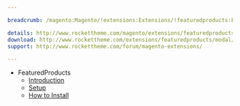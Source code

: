 ```yaml
---

breadcrumb: /magento:Magento/!extensions:Extensions/!featuredproducts:FeaturedProducts

details: http://www.rockettheme.com/magento/extensions/featuredproducts
download: http://www.rockettheme.com/extensions/featuredproducts/modal/downloads
support: http://www.rockettheme.com/forum/magento-extensions/

---
```


* FeaturedProducts
    * [Introduction](INDEX.md)
    * [Setup](INDEX.md#setup)
    * [How to Install](INDEX.md#how-to-install)
